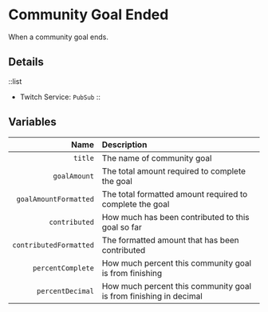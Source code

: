 # Community Goal Ended
When a community goal ends.

## Details
::list
- Twitch Service: `PubSub`
::

## Variables
Name | Description
----:|:------------
`title` | The name of community goal
`goalAmount` | The total amount required to complete the goal
`goalAmountFormatted` | The total formatted amount required to complete the goal
`contributed` | How much has been contributed to this goal so far
`contributedFormatted` | The formatted amount that has been contributed
`percentComplete` | How much percent this community goal is from finishing
`percentDecimal` | How much percent this community goal is from finishing in decimal